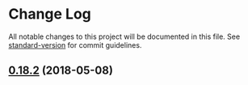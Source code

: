 # Change Log

All notable changes to this project will be documented in this file. See [standard-version](https://github.com/conventional-changelog/standard-version) for commit guidelines.

<a name="0.18.2"></a>
## [0.18.2](https://gitlab.com/alxpez/vuegg/compare/v0.18.1...v0.18.2) (2018-05-08)
